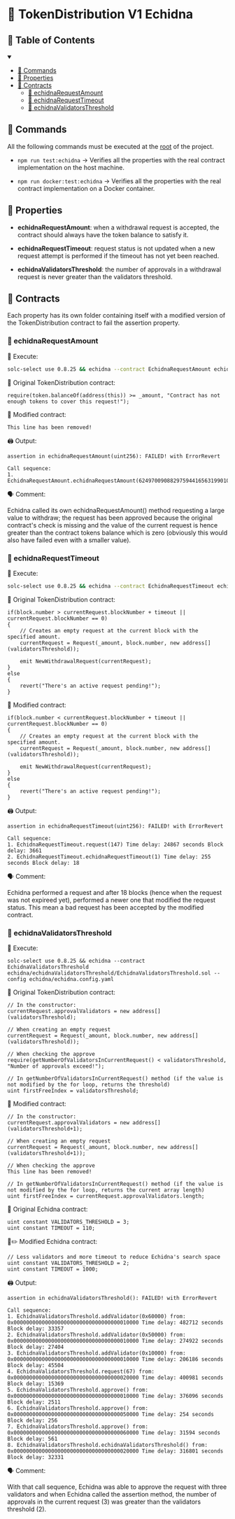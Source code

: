 # 🦔 TokenDistribution V1 Echidna

## 📕 Table of Contents

<details open>
<summary></summary>

- [💾 Commands](#💾-commands)
- [🟰 Properties](#🟰-properties)
- [📝 Contracts](#📝-contracts)
    - [🦔 echidnaRequestAmount](#🦔-echidnarequestamount)
    - [🦔 echidnaRequestTimeout](#🦔-echidnarequesttimeout)
    - [🦔 echidnaValidatorsThreshold](#🦔-echidnavalidatorsthreshold)
</details>

## 💾 Commands

All the following commands must be executed at the [root](../) of the project.

- ```npm run test:echidna``` -> Verifies all the properties with the real contract implementation on the host machine.

- ```npm run docker:test:echidna``` -> Verifies all the properties with the real contract implementation on a Docker container.

## 🟰 Properties 

<!-- 
- **echidnaAddresses**: the hooking of the contract is correctly performed hence Echidna has the correct addresses.
-->

- **echidnaRequestAmount**: when a withdrawal request is accepted, the contract should always have the token balance to satisfy it.

- **echidnaRequestTimeout**: request status is not updated when a new request attempt is performed if the timeout has not yet been reached.

- **echidnaValidatorsThreshold**: the number of approvals in a withdrawal request is never greater than the validators threshold.

## 📝 Contracts

Each property has its own folder containing itself with a modified version of the TokenDistribution contract to fail the assertion property.

### 🦔 echidnaRequestAmount

💾 Execute:

```bash
solc-select use 0.8.25 && echidna --contract EchidnaRequestAmount echidna/echidnaRequestAmount/EchidnaRequestAmount.sol --config echidna/echidna.config.yaml
```

📄 Original TokenDistribution contract:

```solidity
require(token.balanceOf(address(this)) >= _amount, "Contract has not enough tokens to cover this request!");
```

🐛 Modified contract:

```solidity
This line has been removed!
```

🖨️ Output:

```
assertion in echidnaRequestAmount(uint256): FAILED! with ErrorRevert

Call sequence:
1. EchidnaRequestAmount.echidnaRequestAmount(62497009088297594416563199010816601639684591629213015536425786504559825832396)
```

🗣️ Comment: 

Echidna called its own echidnaRequestAmount() method requesting a large value to withdraw; the request has been approved because the original contract's check is missing and the value of the current request is hence greater than the contract tokens balance which is zero  (obviously this would also have failed even with a smaller value).

### 🦔 echidnaRequestTimeout

💾 Execute:

```bash
solc-select use 0.8.25 && echidna --contract EchidnaRequestTimeout echidna/echidnaRequestTimeout/EchidnaRequestTimeout.sol --config echidna/echidna.config.yaml
```

📄 Original TokenDistribution contract:

```solidity
if(block.number > currentRequest.blockNumber + timeout || currentRequest.blockNumber == 0)
{
    // Creates an empty request at the current block with the specified amount.
    currentRequest = Request(_amount, block.number, new address[](validatorsThreshold));
    
    emit NewWithdrawalRequest(currentRequest);
} 
else 
{
    revert("There's an active request pending!");
}
```

🐛 Modified contract:

```solidity
if(block.number < currentRequest.blockNumber + timeout || currentRequest.blockNumber == 0)
{
    // Creates an empty request at the current block with the specified amount.
    currentRequest = Request(_amount, block.number, new address[](validatorsThreshold));
    
    emit NewWithdrawalRequest(currentRequest);
} 
else 
{
    revert("There's an active request pending!");
}
```

🖨️ Output:

```
assertion in echidnaRequestTimeout(uint256): FAILED! with ErrorRevert

Call sequence:
1. EchidnaRequestTimeout.request(147) Time delay: 24867 seconds Block delay: 3661
2. EchidnaRequestTimeout.echidnaRequestTimeout(1) Time delay: 255 seconds Block delay: 18
```

🗣️ Comment:

Echidna performed a request and after 18 blocks (hence when the request was not expireed yet), performed a newer one that modified the request status. This mean a bad request has been accepted by the modified contract. 

### 🦔 echidnaValidatorsThreshold

💾 Execute:

```
solc-select use 0.8.25 && echidna --contract EchidnaValidatorsThreshold echidna/echidnaValidatorsThreshold/EchidnaValidatorsThreshold.sol --config echidna/echidna.config.yaml
```

📄 Original TokenDistribution contract:

```solidity
// In the constructor:
currentRequest.approvalValidators = new address[](validatorsThreshold);

// When creating an empty request
currentRequest = Request(_amount, block.number, new address[](validatorsThreshold));

// When checking the approve
require(getNumberOfValidatorsInCurrentRequest() < validatorsThreshold, "Number of approvals exceed!");

// In getNumberOfValidatorsInCurrentRequest() method (if the value is not modified by the for loop, returns the threshold)
uint firstFreeIndex = validatorsThreshold;
```

🐛 Modified contract:

```solidity
// In the constructor:
currentRequest.approvalValidators = new address[](validatorsThreshold+1);

// When creating an empty request
currentRequest = Request(_amount, block.number, new address[](validatorsThreshold+1));

// When checking the approve
This line has been removed!

// In getNumberOfValidatorsInCurrentRequest() method (if the value is not modified by the for loop, returns the current array length)
uint firstFreeIndex = currentRequest.approvalValidators.length;
```

🦔 Original Echidna contract:

```solidity
uint constant VALIDATORS_THRESHOLD = 3;
uint constant TIMEOUT = 110;
```

🦔✏️ Modified Echidna contract:

```solidity
// Less validators and more timeout to reduce Echidna's search space
uint constant VALIDATORS_THRESHOLD = 2;
uint constant TIMEOUT = 1000;
```

🖨️ Output:

```
assertion in echidnaValidatorsThreshold(): FAILED! with ErrorRevert

Call sequence:
1. EchidnaValidatorsThreshold.addValidator(0x60000) from: 0x0000000000000000000000000000000000010000 Time delay: 482712 seconds Block delay: 33357
2. EchidnaValidatorsThreshold.addValidator(0x50000) from: 0x0000000000000000000000000000000000010000 Time delay: 274922 seconds Block delay: 27404
3. EchidnaValidatorsThreshold.addValidator(0x10000) from: 0x0000000000000000000000000000000000010000 Time delay: 206186 seconds Block delay: 45504
4. EchidnaValidatorsThreshold.request(67) from: 0x0000000000000000000000000000000000020000 Time delay: 400981 seconds Block delay: 15369
5. EchidnaValidatorsThreshold.approve() from: 0x0000000000000000000000000000000000010000 Time delay: 376096 seconds Block delay: 2511
6. EchidnaValidatorsThreshold.approve() from: 0x0000000000000000000000000000000000050000 Time delay: 254 seconds Block delay: 256
7. EchidnaValidatorsThreshold.approve() from: 0x0000000000000000000000000000000000060000 Time delay: 31594 seconds Block delay: 561
8. EchidnaValidatorsThreshold.echidnaValidatorsThreshold() from: 0x0000000000000000000000000000000000020000 Time delay: 316801 seconds Block delay: 32331
```

🗣️ Comment:

With that call sequence, Echidna was able to approve the request with three validators and when Echidna called the assertion method, the number of approvals in the current request (3) was greater than the validators threshold (2).